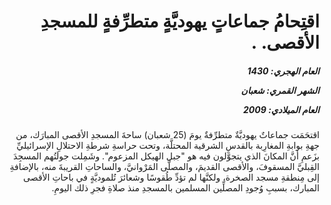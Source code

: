 <h1 dir="rtl">اقتِحامُ جماعاتٍ يهوديَّةٍ متطرِّفةٍ للمسجدِ الأقصى. .</h1>

<h5 dir="rtl">العام الهجري:  1430

الشهر القمري: شعبان

العام الميلادي: 2009</h5>

<p dir="rtl">اقتحَمَت جماعاتٌ يهوديَّةٌ متطرِّفةٌ يومَ (25 شعبان) ساحةَ المسجدِ الأقصى المبارَك، من جهةِ بوابةِ المغارِبة بالقدسِ الشرقية المحتلَّة، وتحت حراسةِ شرطةِ الاحتلالِ الإسرائيليِّ بزَعمِ أنَّ المكانَ الذي يتجوَّلون فيه هو "جبل الهيكل المزعوم". وشَمِلت جولَتُهم المسجِدَ القِبليَّ المسقوفَ، والأقصى القديمَ، والمصلَّى المَرْوانيَّ، والساحاتِ القريبةَ منه، بالإضافةِ إلى مِنطقةِ مسجد الصخرة، ولكنَّها لم تؤدِّ طُقوسًا وشعائرَ تُلموديَّةٍ في باحاتِ الأقصى المبارك، بسببِ وُجودِ المصلِّين المسلمين بالمسجدِ منذ صلاةِ فجرِ ذلك اليومِ.</p></br>
